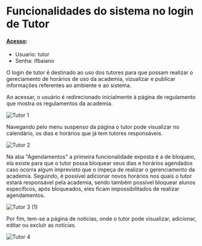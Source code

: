 # Funcionalidades do sistema no login de Tutor

#### [Acesso](https://github.com/web1-2022-1/sisfis/blob/main/README.md):

* Usuario: tutor
* Senha: ifbaiano

O login de tutor é destinado ao uso dos tutores para que possam realizar o gereciamento de horários de uso da academia, vizualizar e publicar informações referentes ao
ambiente e ao sistema. 

Ao acessar, o usuário é redirecionado inicialmente à página de regulamento que mostra os regulamentos da academia. 

![Tutor 1](https://user-images.githubusercontent.com/91372093/176241505-9066866a-24cf-4185-b6f7-9c40d27ebfb0.png)

Navegando pelo menu suspenso da página o tutor pode visualizar no calendário, os dias e horários que já tem tutores responsáveis.

![Tutor 2](https://user-images.githubusercontent.com/91372093/176249825-5b2bce5c-59cc-4be2-958c-13b86cf09bcb.png)

Na aba "Agendamentos" a primeira funcionalidade exposta é a de bloqueio, ela existe para que o tutor possa bloquear seus dias e horários agendados caso ocorra algum 
imprevisto que o impeça de realizar o gerenciamento da academia. Seguindo, é possível adicionar novos horários nos quais o tutor estará responsável pela academia, sendo 
também possível bloquear alunos específicos, após bloqueados, eles ficam impossibilitados de realizar agendamentos.
 
 ![Tutor 3 (1)](https://user-images.githubusercontent.com/91372093/176257505-1fa09f4a-d378-4eed-8d14-fff952e3481e.png)

Por fim, tem-se a página de notícias, onde o tutor pode visualizar, adicionar, editar ou excluir as notícias.

![Tutor 4](https://user-images.githubusercontent.com/91372093/176258664-73572a07-fc99-4d95-b2b7-5d17b812b398.png)
